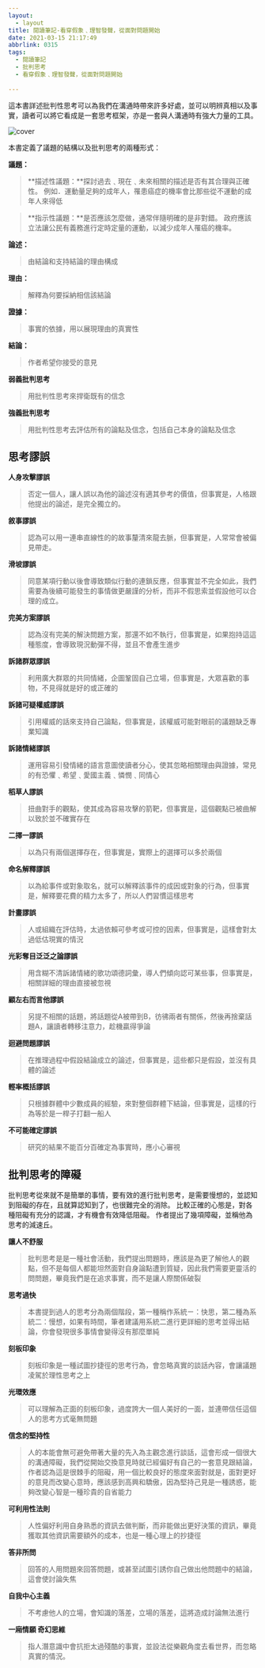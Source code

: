 ```yaml
---
layout:
  - layout
title: 閱讀筆記-看穿假象﹑理智發聲，從面對問題開始
date: 2021-03-15 21:17:49
abbrlink: 0315
tags:
  - 閱讀筆記
  - 批判思考
  - 看穿假象﹑理智發聲，從面對問題開始
  
---
```



這本書詳述批判性思考可以為我們在溝通時帶來許多好處，並可以明辨真相以及事實，讀者可以將它看成是一套思考框架，亦是一套與人溝通時有強大力量的工具。


![cover](/reins-note/images/cover-criticism_thinking.jpg)



本書定義了議題的結構以及批判思考的兩種形式：


**議題：**

> **描述性議題：**探討過去﹑現在﹑未來相關的描述是否有其合理與正確性。
    例如．運動量足夠的成年人，罹患癌症的機率會比那些從不運動的成年人來得低
   
> **指示性議題：**是否應該怎麼做，通常伴隨明確的是非對錯。
    政府應該立法讓公民有義務進行定時定量的運動，以減少成年人罹癌的機率。


**論述：**

> 由結論和支持結論的理由構成


**理由：**

> 解釋為何要採納相信該結論
    

**證據：**

> 事實的依據，用以展現理由的真實性


**結論：**

> 作者希望你接受的意見


**弱義批判思考**

> 用批判性思考來捍衛既有的信念

  
**強義批判思考**

> 用批判性思考去評估所有的論點及信念，包括自己本身的論點及信念
    
    
    
## 思考謬誤

**人身攻擊謬誤**

> 否定一個人，讓人誤以為他的論述沒有適其參考的價值，但事實是，人格跟他提出的論述，是完全獨立的。


**敘事謬誤**

> 認為可以用一連串直線性的的故事釐清來龍去脈，但事實是，人常常會被偏見帶走。
    
    
**滑坡謬誤**

> 同意某項行動以後會導致類似行動的連鎖反應，但事實並不完全如此，我們需要為後續可能發生的事情做更嚴謹的分析，而非不假思索並假設他可以合理的成立。
    
    
**完美方案謬誤**

> 認為沒有完美的解決問題方案，那還不如不執行，但事實是，如果抱持這這種態度，會導致現況動彈不得，並且不會產生進步
  
  
**訴諸群眾謬誤**

> 利用廣大群眾的共同情緒，企圖鞏固自己立場，但事實是，大眾喜歡的事物，不見得就是好的或正確的


**訴諸可疑權威謬誤**

> 引用權威的話來支持自己論點，但事實是，該權威可能對眼前的議題缺乏專業知識
    
    
**訴諸情緒謬誤**

> 運用容易引發情緒的語言意圖使讀者分心，使其忽略相關理由與證據，常見的有恐懼﹑希望﹑愛國主義﹑憐憫﹑同情心
     

**稻草人謬誤**

> 扭曲對手的觀點，使其成為容易攻擊的箭靶，但事實是，這個觀點已被曲解以致於並不確實存在

**二擇一謬誤**

> 以為只有兩個選擇存在，但事實是，實際上的選擇可以多於兩個


**命名解釋謬誤**
    
> 以為給事件或對象取名，就可以解釋該事件的成因或對象的行為，但事實是，解釋要花費的精力太多了，所以人們習慣這樣思考
     

**計畫謬誤**

> 人或組織在評估時，太過依賴可參考或可控的因素，但事實是，這樣會對太過低估現實的情況
      


**光彩奪目泛泛之論謬誤**

> 用含糊不清訴諸情緒的歌功頌德詞彙，導人們傾向認可某些事，但事實是，相關詳細的理由直接被忽視
      

**顧左右而言他謬誤**

> 另提不相關的話題，將話題從A被帶到B，彷彿兩者有關係，然後再捨棄話題A，讓讀者轉移注意力，趁機贏得爭論
    

**迴避問題謬誤**

> 在推理過程中假設結論成立的論述，但事實是，這些都只是假設，並沒有具體的論述
    
    
**輕率概括謬誤**

> 只根據群體中少數成員的經驗，來對整個群體下結論，但事實是，這樣的行為等於是一桿子打翻一船人
    
 
**不可能確定謬誤**

> 研究的結果不能百分百確定為事實時，應小心審視


## 批判思考的障礙

批判思考從來就不是簡單的事情，要有效的進行批判思考，是需要慢想的，並認知到阻礙的存在，且就算認知到了，也很難完全的消除。
比較正確的心態是，對各種阻礙有充分的認識，才有機會有效降低阻礙。
作者提出了幾項障礙，並稱他為思考的減速丘。

**讓人不舒服**

> 批判思考是是一種社會活動，我們提出問題時，應該是為更了解他人的觀點，但不是每個人都能坦然面對自身論點遭到質疑，因此我們需要更靈活的問問題，畢竟我們是在追求事實，而不是讓人際關係破裂


**思考過快**

> 本書提到過人的思考分為兩個階段，第一種稱作系統ㄧ：快思，第二種為系統二：慢想，如果有時間，筆者建議用系統二進行更詳細的思考並得出結論，你會發現很多事情會變得沒有那麼單純


**刻板印象**

> 刻板印象是一種試圖抄捷徑的思考行為，會忽略真實的談話內容，會讓議題凌駕於理性思考之上


**光環效應**

> 可以理解為正面的刻板印象，過度誇大一個人美好的一面，並連帶信任這個人的思考方式毫無問題


**信念的堅持性**

> 人的本能會無可避免帶著大量的先入為主觀念進行談話，這會形成一個很大的溝通障礙，我們從開始交換意見時就已經偏好有自己的一套意見跟結論，作者認為這是很棘手的阻礙，用一個比較良好的態度來面對就是，面對更好的意見而改變心意時，應該感到高興和驕傲，因為堅持己見是一種誘惑，能夠改變心智是一種珍貴的自省能力


**可利用性法則**

> 人性偏好利用自身熟悉的資訊去做判斷，而非能做出更好決策的資訊，畢竟獲取其他資訊需要額外的成本，也是一種心理上的抄捷徑


**答非所問**

> 回答的人用問題來回答問題，或甚至試圖引誘你自己做出他問題中的結論， 這會使討論失焦


**自我中心主義**

> 不考慮他人的立場，會知識的落差，立場的落差，這將造成討論無法進行


**一廂情願 奇幻思維**

> 指人潛意識中會抗拒太過殘酷的事實，並設法從樂觀角度去看世界，而忽略真實的情況。


